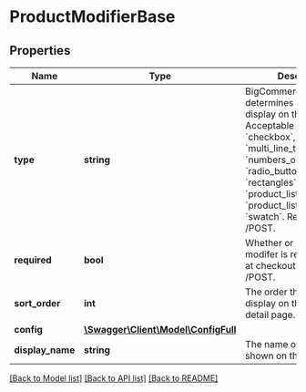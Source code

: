 # ProductModifierBase

## Properties
Name | Type | Description | Notes
------------ | ------------- | ------------- | -------------
**type** | **string** | BigCommerce API, which determines how it will display on the storefront. Acceptable values: &#x60;date&#x60;, &#x60;checkbox&#x60;, &#x60;file&#x60;, &#x60;text&#x60;, &#x60;multi_line_text&#x60;, &#x60;numbers_only_text&#x60;, &#x60;radio_buttons&#x60;, &#x60;rectangles&#x60;, &#x60;dropdown&#x60;, &#x60;product_list&#x60;, &#x60;product_list_with_images&#x60;, &#x60;swatch&#x60;. Required in a /POST. | 
**required** | **bool** | Whether or not this modifer is required or not at checkout. Required in a /POST. | 
**sort_order** | **int** | The order the modifiers display on the product detail page. | [optional] 
**config** | [**\Swagger\Client\Model\ConfigFull**](ConfigFull.md) |  | [optional] 
**display_name** | **string** | The name of the option shown on the storefront. | [optional] 

[[Back to Model list]](../README.md#documentation-for-models) [[Back to API list]](../README.md#documentation-for-api-endpoints) [[Back to README]](../README.md)


